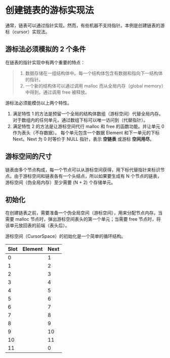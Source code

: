 # 创建链表的游标实现法

通常，链表可以通过指针实现。然而，有些机器不支持指针。本例是创建链表的游标（cursor）实现法。

## 游标法必须模拟的 2 个条件

在链表的指针实现中有两个重要的特点：

> 1. 数据存储在一组结构体中。每一个结构体包含有数据和指向下一结构体的指针。
> 2. 一个新的结构体可以通过调用 malloc 而从全局内存（global memory）中得到，通过调用 free 被释放。

游标法必须能模仿以上两个特性。

1. 满足特性 1 的方法是预留一个全局的结构体数组（游标空间）代替全局内存。对于数组内的任何单元，通过数组下标可以唯一访问到（代替指针）。
2. 满足特性 2 的方法是让游标空间代行 malloc 和 free 的函数功能。并让单元 0 作为表头（不存数据）。 每个单元包含一个数据 Element 和下一单元的下标 Next。Next 为 0 时等价于 NULL 指针，表示 **空链表** 或游标 **空间用尽**。

## 游标空间的尺寸

链表由多个节点构成，每一个节点可以从游标空间获得，用下标代替指针来标识节点。由于游标空间和链表各有一个头结点，所以如果要生成有 N 个节点的链表，游标空间（伪全局内存）至少需要 (N + 2) 个存储单元。

## 初始化

在创建链表之前，需要准备一个伪全局空间（游标空间），用来分配节点内存。当需要 malloc 节点时，弹出游标空间表头的第一个单元；当需要 free 节点时，将该单元放回表的前端（表头后）。

游标空间（CursorSpace）的初始化是一个简单的循环结构。

Slot | Element | Next
---- | ------- | -----
0    |         | 1
1    |         | 2
2    |         | 3
3    |         | 4
4    |         | 5
5    |         | 6
6    |         | 7
7    |         | 8
8    |         | 9
9    |         | 10
10   |         | 11
11   |         | 0
